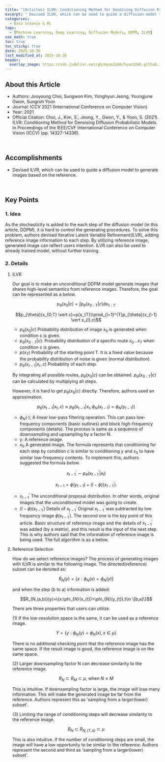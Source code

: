 ```yaml
---
title: "[Articles] ILVR: Conditioning Method for Denoising Diffusion Probabilistic Models"
excerpt: " Devised ILVR, which can be used to guide a diffusion model to generate images based on the reference."
categories:
  - Data Science & ML
tags:
  - [Machine Learning, Deep Learning, Diffusion Models, DDPM, ILVR]
use_math: true
toc: true
toc_sticky: true
date: 2025-10-30
last_modified_at: 2025-10-30
header:
  overlay_image: https://cdn.jsdelivr.net/gh/Hyun3246/hyun3246.github.io@master/image/overlay%20image/Research%20Paper.png
---
```


## About this Article
- Authors: Jooyoung Choi, Sungwon Kim, Yonghyun Jeong, Youngjune Gwon, Sungroh Yoon
- Journal: ICCV 2021 (International Conference on Computer Vision)
- Year: 2021
- Official Citation: Choi, J., Kim, S., Jeong, Y., Gwon, Y., & Yoon, S. (2021). ILVR: Conditioning Method for Denoising Diffusion Probabilistic Models. In Proceedings of the IEEE/CVF International Conference on Computer Vision (ICCV) (pp. 14327-14336).

<br/>

## Accomplishments
- Devised ILVR, which can be used to guide a diffusion model to generate images based on the reference.

<br/>

## Key Points

### 1. Idea
As the stochasticity is added to the each step of the diffusion model (in this article, DDPM), it is hard to control the generating procedures.
To solve this problem, authors devised Iterative Latent Variable Refinement(ILVR), adding reference image information to each step.
By utilizing reference image, generated image can reflect users intention.
ILVR can also be used to already trained model, without further training.

### 2. Details
1. ILVR

    Our goal is to make an unconditional DDPM model generate images that shares high-level semantics from reference images.
    Therefore, the goal can be represented as a below.

    $$p_{\theta}(x_{0} \vert c)=\int p_{\theta}(x_{0:T} \vert c)dx_{1:T}$$

    $$p_{\theta}(x_{0;T} \vert c)=p(x_{T})\prod_{l=1}^{T}p_{\theta}(x_{l-1} \vert x_{l},c)$$

    - $p_{\theta}(x_{0} \vert c)$ Probability distribution of image $x_{0}$ is generated when condition c is given.
    - $p_{\theta}(x_{0:T} \vert c)$: Probability distribution of a specific route $x_{0}...x_{T}$ when condition c is given.
    - $p(x_{T})$ Probability of the starting point T. It is a fixed value because the probability distribution of noise is given (normal distribution).
    - $p_{\theta}(x_{t-1} \vert x_{r},c)$ Probability of each step.

    By integrating all possible routes, $p_{\theta}(x_{0} \vert c)$ can be obtained. $p_{\theta}(x_{0:T} \vert c)$ can be calculated by multiplying all steps.

    However, it is hard to get $p_{\theta}(x_{0} \vert c)$ directly. Therefore, authors used an approximation.

    $$p_{\theta}(x_{t-1} \vert x_{t},c)\approx p_{\theta}(x_{t-1} \vert x_{t},\phi_{N}(x_{t-1})=\phi_{N}(y_{t-1}))$$

    - $\phi_{N}(\cdot);$ A linear low-pass filtering operation. This can pass low-frequency components (basic outlines) and block high-frequency components (details).
    The process is same as a sequence of downsampling and upsampling by a factor N.
    - y: A reference image.
    - $x_{0}$ A generated image.
    The formula represents that conditioning for each step by condition c is similar to conditioning y and $x_{0}$ to have similar low-frequency contents.
    To implement this, authors suggested the formula below.

    $$x_{t-1}^{\prime}\sim p_{\theta}(x_{t-1}^{\prime} \vert x_{t})$$

    $$x_{t-1}=\phi(y_{t-1})+(I-\phi)(x_{t-1}^{\prime}).$$

    - $x_{t-1}^{\prime}$ The unconditional proposal distribution. In other words, original images that the unconditioned model was going to create.
    - $(I-\phi)(x_{t-1}^{\prime})$ Details of $x_{t-1}^{\prime}$ Original ${x_{t-1}}^{\prime}$ was subtracted by low frequency image $\phi(x_{t-1}^{\prime}).$
    The second one is the key point of this article.
    Basic structure of reference image and the details of $x_{t-1}^{\prime}$ was added (by a matrix), and this result is the input of the next step.
    This is why authors said that the information of reference image is being used.
    The full algorithm is as a below.

2. Reference Selection
   
    How do we select reference images? The process of generating images with ILVR is similar to the following image. The directed(reference) subset can be denoted as:

    $$R_{N}(y)=\{x:\phi_{N}(x)=\phi_{N}(y)\}$$

    and when the step (b to a) information is added:

    $$R_{N,(a,b)}(y)=\{x:\phi_{N}(x_{t})=\phi_{N}(y_{t}),t\in \[b,a]\}$$

    There are three properties that users can utilize.

    (1) If the low-resolution space is the same, it can be used as a reference image.

    $$Y=\{y:\phi_{N}(y)=\phi_{N}(x),x\in\mu\}$$

    There is no additional checking point that the reference image has the same space. If the result image is good, the reference image is on the same space.

    (2) Larger downsampling factor N can decrease similarity to the reference image.

    $$R_{N}\subset R_{M}\subset\mu \text{, when }N\le M$$

    This is intuitive. If downsampling factor is large, the image will lose many information. This will make the generated image be far from the reference. Authors represent this as 'sampling from a larger(lower) subset'.

    (3) Limiting the range of conditioning steps will decrease similarity to the reference image.

    $$R_{N}\subset R_{N,(T,k)}\subset\mu$$
    
    This is also intuitive. If the number of conditioning steps are small, the image will have a low opportunity to be similar to the reference.
    Authors represent the second and third as 'sampling from a larger(lower) subset'.




